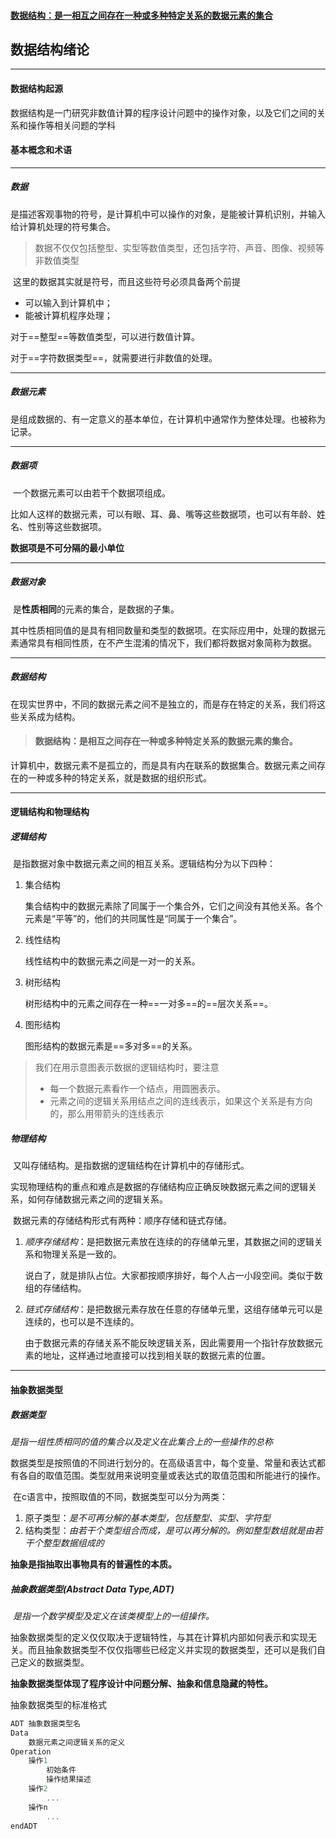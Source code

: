 #### <u>**数据结构**：是一相互之间存在一种或多种特定关系的数据元素的集合</u>



## 数据结构绪论

---

#### 数据结构起源

​	数据结构是一门研究非数值计算的程序设计问题中的操作对象，以及它们之间的关系和操作等相关问题的学科

#### 基本概念和术语

---

##### 数据

​	是描述客观事物的符号，是计算机中可以操作的对象，是能被计算机识别，并输入给计算机处理的符号集合。

>   数据不仅仅包括整型、实型等数值类型，还包括字符、声音、图像、视频等非数值类型

​	这里的数据其实就是符号，而且这些符号必须具备两个前提

-   可以输入到计算机中；
-   能被计算机程序处理；

对于==整型==等数值类型，可以进行数值计算。

对于==字符数据类型==，就需要进行非数值的处理。

---

##### 数据元素

​	是组成数据的、有一定意义的基本单位，在计算机中通常作为整体处理。也被称为记录。

---

##### 数据项

​	一个数据元素可以由若干个数据项组成。

​	比如人这样的数据元素，可以有眼、耳、鼻、嘴等这些数据项，也可以有年龄、姓名、性别等这些数据项。

**数据项是不可分隔的最小单位**

---

##### 数据对象

​	是**性质相同**的元素的集合，是数据的子集。

其中性质相同值的是具有相同数量和类型的数据项。在实际应用中，处理的数据元素通常具有相同性质，在不产生混淆的情况下，我们都将数据对象简称为数据。

---

##### 数据结构

在现实世界中，不同的数据元素之间不是独立的，而是存在特定的关系，我们将这些关系成为结构。

>   #### 数据结构：是相互之间存在一种或多种特定关系的数据元素的集合。

计算机中，数据元素不是孤立的，而是具有内在联系的数据集合。数据元素之间存在的一种或多种的特定关系，就是数据的组织形式。

---

#### 逻辑结构和物理结构

##### 逻辑结构

​	是指数据对象中数据元素之间的相互关系。逻辑结构分为以下四种：

1.  集合结构

    集合结构中的数据元素除了同属于一个集合外，它们之间没有其他关系。各个元素是“平等”的，他们的共同属性是“同属于一个集合”。

2.  线性结构

    线性结构中的数据元素之间是一对一的关系。

3.  树形结构

    树形结构中的元素之间存在一种==一对多==的==层次关系==。

4.  图形结构

    图形结构的数据元素是==多对多==的关系。

>   我们在用示意图表示数据的逻辑结构时，要注意
>
>   -   每一个数据元素看作一个结点，用圆圈表示。
>   -   元素之间的逻辑关系用结点之间的连线表示，如果这个关系是有方向的，那么用带箭头的连线表示

##### 物理结构

​	又叫存储结构。是指数据的逻辑结构在计算机中的存储形式。

实现物理结构的重点和难点是数据的存储结构应正确反映数据元素之间的逻辑关系，如何存储数据元素之间的逻辑关系。

​	数据元素的存储结构形式有两种：顺序存储和链式存储。

1.  *顺序存储结构*：是把数据元素放在连续的的存储单元里，其数据之间的逻辑关系和物理关系是一致的。

    ​	说白了，就是排队占位。大家都按顺序排好，每个人占一小段空间。类似于数组的存储结构。

2.  *链式存储结构*：是把数据元素存放在任意的存储单元里，这组存储单元可以是连续的，也可以是不连续的。

    ​	由于数据元素的存储关系不能反映逻辑关系，因此需要用一个指针存放数据元素的地址，这样通过地直接可以找到相关联的数据元素的位置。

---

#### 抽象数据类型

##### 数据类型

​	*是指一组性质相同的值的集合以及定义在此集合上的一些操作的总称*

数据类型是按照值的不同进行划分的。在高级语言中，每个变量、常量和表达式都有各自的取值范围。类型就用来说明变量或表达式的取值范围和所能进行的操作。	

​	在c语言中，按照取值的不同，数据类型可以分为两类：

1.  原子类型：*是不可再分解的基本类型，包括整型、实型、字符型*
2.  结构类型：*由若干个类型组合而成，是可以再分解的。例如整型数组就是由若干个整型数据组成的*

**抽象是指抽取出事物具有的普遍性的本质。**



##### 抽象数据类型(Abstract Data Type,ADT)

​	*是指一个数学模型及定义在该类模型上的一组操作。*

抽象数据类型的定义仅仅取决于逻辑特性，与其在计算机内部如何表示和实现无关。而且抽象数据类型不仅仅指哪些已经定义并实现的数据类型，还可以是我们自己定义的数据类型。

​	**抽象数据类型体现了程序设计中问题分解、抽象和信息隐藏的特性。**

抽象数据类型的标准格式

```c
ADT 抽象数据类型名
Data 
	数据元素之间逻辑关系的定义
Operation
	操作1
		初始条件
		操作结果描述
	操作2
		...
	操作n
		...
endADT
		
```

